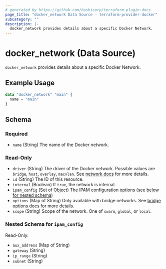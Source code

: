 ```yaml
---
# generated by https://github.com/hashicorp/terraform-plugin-docs
page_title: "docker_network Data Source - terraform-provider-docker"
subcategory: ""
description: |-
  docker_network provides details about a specific Docker Network.
---
```


# docker_network (Data Source)

`docker_network` provides details about a specific Docker Network.

## Example Usage

```terraform
data "docker_network" "main" {
  name = "main"
}
```

<!-- schema generated by tfplugindocs -->
## Schema

### Required

- `name` (String) The name of the Docker network.

### Read-Only

- `driver` (String) The driver of the Docker network. Possible values are `bridge`, `host`, `overlay`, `macvlan`. See [network docs](https://docs.docker.com/network/#network-drivers) for more details.
- `id` (String) The ID of this resource.
- `internal` (Boolean) If `true`, the network is internal.
- `ipam_config` (Set of Object) The IPAM configuration options (see [below for nested schema](#nestedatt--ipam_config))
- `options` (Map of String) Only available with bridge networks. See [bridge options docs](https://docs.docker.com/engine/reference/commandline/network_create/#bridge-driver-options) for more details.
- `scope` (String) Scope of the network. One of `swarm`, `global`, or `local`.

<a id="nestedatt--ipam_config"></a>
### Nested Schema for `ipam_config`

Read-Only:

- `aux_address` (Map of String)
- `gateway` (String)
- `ip_range` (String)
- `subnet` (String)
